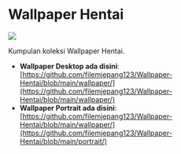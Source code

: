 # Wallpaper Hentai

![](https://github.com/filemjepang123/Wallpaper-Hentai/blob/main/wallpaper/img%201.jpg)

Kumpulan koleksi Wallpaper Hentai.

- **Wallpaper Desktop ada disini**: [https://github.com/filemjepang123/Wallpaper-Hentai/blob/main/wallpaper/](https://github.com/filemjepang123/Wallpaper-Hentai/blob/main/wallpaper/)
- **Wallpaper Portrait ada disini**: [https://github.com/filemjepang123/Wallpaper-Hentai/blob/main/wallpaper/](https://github.com/filemjepang123/Wallpaper-Hentai/blob/main/portrait/)
